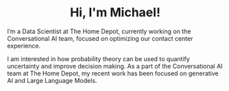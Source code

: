 <h1 align="center">Hi, I'm Michael!</h1>
I’m a Data Scientist at The Home Depot, currently working on the Conversational AI team, focused on optimizing our contact center experience.


I am interested in how probability theory can be used to quantify uncertainty and improve decision making. As a part of the Conversational AI team at The Home Depot, my recent work has been focused on generative AI and Large Language Models.
